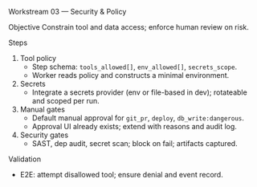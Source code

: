 Workstream 03 — Security & Policy

Objective
Constrain tool and data access; enforce human review on risk.

Steps
1) Tool policy
   - Step schema: `tools_allowed[]`, `env_allowed[]`, `secrets_scope`.
   - Worker reads policy and constructs a minimal environment.
2) Secrets
   - Integrate a secrets provider (env or file-based in dev); rotateable and scoped per run.
3) Manual gates
   - Default manual approval for `git_pr`, `deploy`, `db_write:dangerous`.
   - Approval UI already exists; extend with reasons and audit log.
4) Security gates
   - SAST, dep audit, secret scan; block on fail; artifacts captured.

Validation
- E2E: attempt disallowed tool; ensure denial and event record.

